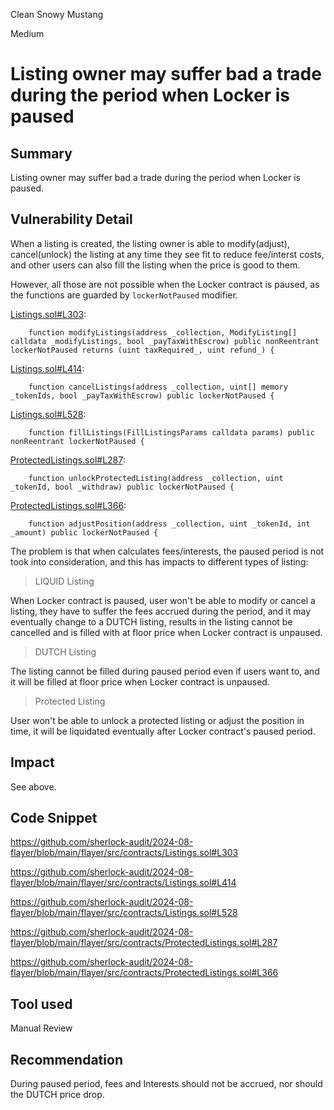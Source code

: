 Clean Snowy Mustang

Medium

# Listing owner may suffer bad a trade during the period when Locker is paused

## Summary
Listing owner may suffer bad a trade during the period when Locker is paused.

## Vulnerability Detail

When a listing is created, the listing owner is able to modify(adjust), cancel(unlock) the listing at any time they see fit to reduce fee/interst costs, and other users can also fill the listing when the price is good to them.

However, all those are not possible when the Locker contract is paused, as the functions are guarded by `lockerNotPaused` modifier.

[Listings.sol#L303](https://github.com/sherlock-audit/2024-08-flayer/blob/main/flayer/src/contracts/Listings.sol#L303):
```solidity
    function modifyListings(address _collection, ModifyListing[] calldata _modifyListings, bool _payTaxWithEscrow) public nonReentrant lockerNotPaused returns (uint taxRequired_, uint refund_) {
``` 

[Listings.sol#L414](https://github.com/sherlock-audit/2024-08-flayer/blob/main/flayer/src/contracts/Listings.sol#L414):
```solidity
    function cancelListings(address _collection, uint[] memory _tokenIds, bool _payTaxWithEscrow) public lockerNotPaused {
```

[Listings.sol#L528](https://github.com/sherlock-audit/2024-08-flayer/blob/main/flayer/src/contracts/Listings.sol#L528):
```solidity
    function fillListings(FillListingsParams calldata params) public nonReentrant lockerNotPaused {
```

[ProtectedListings.sol#L287](https://github.com/sherlock-audit/2024-08-flayer/blob/main/flayer/src/contracts/ProtectedListings.sol#L287):
```solidity
    function unlockProtectedListing(address _collection, uint _tokenId, bool _withdraw) public lockerNotPaused {
```

[ProtectedListings.sol#L366](https://github.com/sherlock-audit/2024-08-flayer/blob/main/flayer/src/contracts/ProtectedListings.sol#L366):
```solidity
    function adjustPosition(address _collection, uint _tokenId, int _amount) public lockerNotPaused {
```

The problem is that when calculates fees/interests, the paused period is not took into consideration, and this has impacts to different types of listing:

> LIQUID Listing

When Locker contract is paused, user won't be able to modify or cancel a listing, they have to suffer the fees accrued during the period, and it may eventually change to a DUTCH listing, results in the listing cannot be cancelled and is filled with at floor price when Locker contract is unpaused.
 
> DUTCH Listing

The listing cannot be filled during paused period even if users want to, and it will be filled at floor price when Locker contract is unpaused.

> Protected Listing

User won't be able to unlock a protected listing or adjust the position in time, it will be liquidated eventually after Locker contract's paused period.

## Impact

See above.

## Code Snippet

https://github.com/sherlock-audit/2024-08-flayer/blob/main/flayer/src/contracts/Listings.sol#L303

https://github.com/sherlock-audit/2024-08-flayer/blob/main/flayer/src/contracts/Listings.sol#L414

https://github.com/sherlock-audit/2024-08-flayer/blob/main/flayer/src/contracts/Listings.sol#L528

https://github.com/sherlock-audit/2024-08-flayer/blob/main/flayer/src/contracts/ProtectedListings.sol#L287

https://github.com/sherlock-audit/2024-08-flayer/blob/main/flayer/src/contracts/ProtectedListings.sol#L366

## Tool used

Manual Review

## Recommendation

During paused period, fees and Interests should not be accrued, nor should the DUTCH price drop.